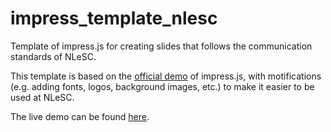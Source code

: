 # impress_template_nlesc
Template of impress.js for creating slides that follows the communication standards of NLeSC.

This template is based on the [official demo](https://impress.js.org/#/bored) of impress.js, with motifications (e.g. adding fonts, logos, background images, etc.) to make it easier to be used at NLeSC. 

The live demo can be found [here](https://htmlpreview.github.io/?https://github.com/jiqicn/impress_template_nlesc/blob/main/index.html#/title).